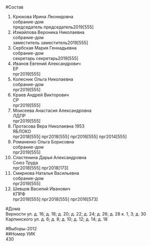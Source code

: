 #Состав  
1. Крюкова Ирина Леонидовна  
    собрание-дом  
    председатель председатель2019[555]  
2. Измайлова Вероника Николаевна  
    собрание-дом  
    заместитель заместитель2019[555]  
3. Сербская Мария Геннадьевна  
    собрание-дом  
    секретарь секретарь2019[555]  
4. Иванов Евгений Александрович  
    ЕР  
    прг2019[555]  
5. Колесник Ольга Николаевна  
    собрание-дом  
    прг2019[555]  
6. Краев Андрей Викторович  
    СР  
    прг2019[555]  
7. Моисеева Анастасия Александровна  
    ЛДПР  
    прг2019[555]  
8. Протасова Вера Николаевна 1953  
    ЯБЛОКО  
    прг2018[555] прг2018[555] прг2016[555] прг2014[555]  
9. Романенко Ольга Борисовна  
    собрание-дом  
    прг2019[555]  
10. Сластенина Дарья Александровна  
    Союз Труда  
    прг2018[555] прг2018[173]  
11. Смирнова Наталья Васильевна  
    собрание-дом  
    прг2019[555]  
12. Шевцов Василий Иванович  
    КПРФ  
    прг2018[555] прг2018[555] прг2016[573]  
  
#Дома  
Верности ул. д. 16; д. 18; д. 20; д. 22; д. 24; д. 26; д. 28 к. 1, 3; д. 30 Карпинского ул. д. 6; д. 8; д. 10; д. 12; д. 14; д. 18  
  
#Выборы-2012  
##Номер УИК  
430  
